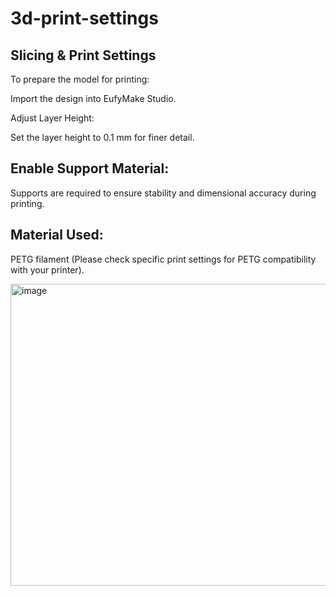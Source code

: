 # 3d-print-settings


## Slicing & Print Settings

To prepare the model for printing:

Import the design into EufyMake Studio.

Adjust Layer Height:

Set the layer height to 0.1 mm for finer detail.

## Enable Support Material:

Supports are required to ensure stability and dimensional accuracy during printing.

## Material Used:

PETG filament (Please check specific print settings for PETG compatibility with your printer).


<img width="959" height="483" alt="image" src="https://github.com/user-attachments/assets/5f98b5e9-c269-400a-8d94-6ca39b332e4e" />
